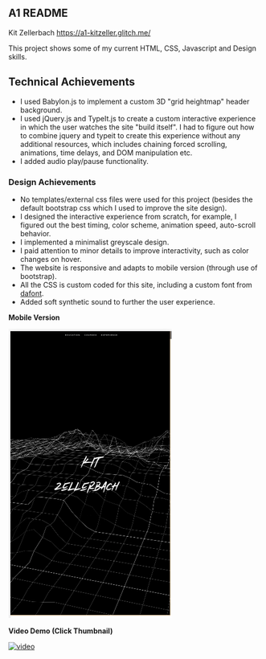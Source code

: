 A1 README
---

Kit Zellerbach
https://a1-kitzeller.glitch.me/

This project shows some of my current HTML, CSS, Javascript and Design skills.

## Technical Achievements
- I used Babylon.js to implement a custom 3D "grid heightmap" header background.
- I used jQuery.js and TypeIt.js to create a custom interactive experience in which the user
watches the site "build itself". I had to figure out how to combine jquery and typeit to create this experience 
without any additional resources, which includes chaining forced scrolling, animations, time delays, and DOM manipulation etc.
- I added audio play/pause functionality.

### Design Achievements
- No templates/external css files were used for this project (besides the default bootstrap css which I used to improve the site design).
- I designed the interactive experience from scratch, for example, I figured out the best timing, 
color scheme, animation speed, auto-scroll behavior.
- I implemented a minimalist greyscale design.
- I paid attention to minor details to improve interactivity, such as color changes on hover.
- The website is responsive and adapts to mobile version (through use of bootstrap).
- All the CSS is custom coded for this site, including a custom font from [dafont](https://www.dafont.com/).
- Added soft synthetic sound to further the user experience.


**Mobile Version**

![img](files/mobile_version.png)


**Video Demo (Click Thumbnail)**

[![video](https://img.youtube.com/vi/cku6YLOOFbU/0.jpg)](https://www.youtube.com/watch?v=cku6YLOOFbU)

